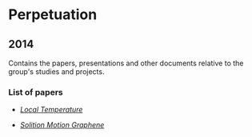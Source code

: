 # Perpetuation
## 2014
Contains the papers, presentations and other documents relative to the group's studies and projects.

### List of papers

* [*Local Temperature*](https://github.com/GeeeHesso/Perpetuation/tree/master/2014/Papers/Local_Temperature)

* [*Solition Motion Graphene*](https://github.com/GeeeHesso/Perpetuation/tree/master/2014/Papers/Soliton_Motion_Graphene)
